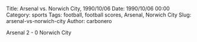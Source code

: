 Title: Arsenal vs. Norwich City, 1990/10/06
Date: 1990/10/06 00:00
Category: sports
Tags: football, football scores, Arsenal, Norwich City
Slug: arsenal-vs-norwich-city
Author: carbonero


Arsenal 2 - 0 Norwich City
